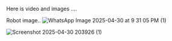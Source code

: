 Here is video and images ....

Robot image.. 
![WhatsApp Image 2025-04-30 at 9 31 05 PM (1)](https://github.com/user-attachments/assets/1fa11b41-e127-40b1-92f9-0000f6987a28)

![Screenshot 2025-04-30 203926 (1)](https://github.com/user-attachments/assets/a67dc81d-fa58-4844-8716-cca87c119d7b)

